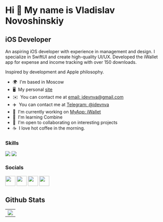 Hi 👋 My name is Vladislav Novoshinskiy
=======================================

iOS Developer
-------------

An aspiring iOS developer with experience in management and design. I specialize in SwiftUI and create high-quality UI/UX. Developed the iWallet app for expense and income tracking with over 150 downloads.

Inspired by development and Apple philosophy.

* 🌍  I'm based in Moscow
* 🖥️  My personal [site](http://idevnva.com)
* ✉️  You can contact me at [email: idevnva@gmail.com](mailto:idevnva@gmail.com)
* ✈️  You can contact me at [Telegram: @idevnva](t.me/idevnva)
* 🚀  I'm currently working on [MyApp: iWallet](http://apps.apple.com/us/app/iwallet-expenses-and-income/id6447585809)
* 🧠  I'm learning Combine
* 🤝  I'm open to collaborating on interesting projects
* ☕️  I love hot coffee in the morning.

### Skills
<img src="https://img.shields.io/badge/SWIFT-5.8-F6522E?style=flat&logo=appveyor&logo=swift&logoColor=F6522E"/> <img src="https://img.shields.io/badge/SwiftUI-4.0-0260E8?style=flat&logo=appveyor&logo=swift&logoColor=0260E8"/>


### Socials

<p align="left"> <a href="https://www.github.com/idevnva" target="_blank" rel="noreferrer"><img src="https://raw.githubusercontent.com/danielcranney/readme-generator/main/public/icons/socials/github.svg" width="32" height="32" /></a> <a href="https://www.linkedin.com/in/idevnva" target="_blank" rel="noreferrer"><img src="https://raw.githubusercontent.com/danielcranney/readme-generator/main/public/icons/socials/linkedin.svg" width="32" height="32" /></a> <a href="https://www.stackoverflow.com/users/idevnva" target="_blank" rel="noreferrer"><img src="https://raw.githubusercontent.com/danielcranney/readme-generator/main/public/icons/socials/stackoverflow.svg" width="32" height="32" /></a> <a href="https://www.youtube.com/c/idevnva" target="_blank" rel="noreferrer"><img src="https://raw.githubusercontent.com/danielcranney/readme-generator/main/public/icons/socials/youtube.svg" width="32" height="32" /></a></p>


## Github Stats  
<table><tr><td valign="top" width="100%">

<div align="center"><img src="https://github-readme-stats.vercel.app/api?username=idevnva&show_icons=true&count_private=true&hide_border=true" align="center" /></div>



<!--


<p align="left">
<a href="https://developer.apple.com/swift/" target="_blank" rel="noreferrer"><img src="https://raw.githubusercontent.com/danielcranney/readme-generator/main/public/icons/skills/swift-colored.svg" width="36" height="36" alt="Swift" /></a>
<a href="https://www.w3.org/TR/CSS/#css" target="_blank" rel="noreferrer"><img src="https://raw.githubusercontent.com/danielcranney/readme-generator/main/public/icons/skills/css3-colored.svg" width="36" height="36" alt="CSS3" /></a>
<a href="https://developer.mozilla.org/en-US/docs/Glossary/HTML5" target="_blank" rel="noreferrer"><img src="https://raw.githubusercontent.com/danielcranney/readme-generator/main/public/icons/skills/html5-colored.svg" width="36" height="36" alt="HTML5" /></a>
<a href="https://www.adobe.com/uk/products/photoshop.html" target="_blank" rel="noreferrer"><img src="https://raw.githubusercontent.com/danielcranney/readme-generator/main/public/icons/skills/photoshop-colored.svg" width="36" height="36" alt="Photoshop" /></a>
<a href="adobe.com/uk/products/illustrator.html" target="_blank" rel="noreferrer"><img src="https://raw.githubusercontent.com/danielcranney/readme-generator/main/public/icons/skills/illustrator-colored.svg" width="36" height="36" alt="Illustrator" /></a>
<a href="https://www.figma.com/" target="_blank" rel="noreferrer"><img src="https://raw.githubusercontent.com/danielcranney/readme-generator/main/public/icons/skills/figma-colored.svg" width="36" height="36" alt="Figma" /></a>
<a href="https://www.adobe.com/uk/products/xd.html" target="_blank" rel="noreferrer"><img src="https://raw.githubusercontent.com/danielcranney/readme-generator/main/public/icons/skills/xd-colored.svg" width="36" height="36" alt="XD" /></a>
</p>


# 👋 Hello, World!

### ✨My name is Vladislav✨

An aspiring iOS developer with experience in management and design. I specialize in SwiftUI and create high-quality UI/UX. Developed the iWallet app for expense and income tracking with over 150 downloads.

Skils: Swift, SwiftUI, Realm, Xcode, GitHub, Apple Connect.

Inspired by development and Apple philosophy.


**idevnva/idevnva** is a ✨ _special_ ✨ repository because its `README.md` (this file) appears on your GitHub profile.

Here are some ideas to get you started:

- 🔭 I’m currently working on ...
- 🌱 I’m currently learning ...
- 👯 I’m looking to collaborate on ...
- 🤔 I’m looking for help with ...
- 💬 Ask me about ...
- 📫 How to reach me: ...
- 😄 Pronouns: ...
- ⚡ Fun fact: ...
-->

